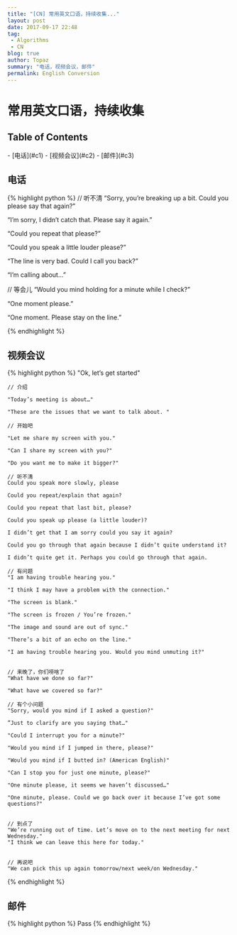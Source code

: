 ```yaml
---
title: "[CN] 常用英文口语，持续收集..."
layout: post
date: 2017-09-17 22:48
tag:
 - Algorithms
 - CN
blog: true
author: Topaz
summary: "电话，视频会议，邮件"
permalink: English Conversion
---
```

<h1 class="title"> 常用英文口语，持续收集 </h1>

<h2> Table of Contents </h2>
- [电话](#c1)
- [视频会议](#c2)
- [邮件](#c3)



<h2 id="c1"> 电话 </h2>

{% highlight python %}
// 听不清
“Sorry, you’re breaking up a bit.  Could you please say that again?”

“I’m sorry, I didn’t catch that.  Please say it again.”

“Could you repeat that please?”

“Could you speak a little louder please?”

“The line is very bad.  Could I call you back?”

“I’m calling about…”   


// 等会儿
“Would you mind holding for a minute while I check?”

“One moment please.”

“One moment.  Please stay on the line.”

{% endhighlight %}

<h2 id="c2"> 视频会议 </h2>

{% highlight python %}
    "Ok, let’s get started"

    // 介绍

    "Today’s meeting is about…"

    "These are the issues that we want to talk about. "

    // 开始吧

    "Let me share my screen with you."

    "Can I share my screen with you?"

    "Do you want me to make it bigger?"

    // 听不清
    Could you speak more slowly, please

    Could you repeat/explain that again?

    Could you repeat that last bit, please?

    Could you speak up please (a little louder)?

    I didn’t get that I am sorry could you say it again?

    Could you go through that again because I didn’t quite understand it?

    I didn’t quite get it. Perhaps you could go through that again.

    // 有问题
    "I am having trouble hearing you."

    "I think I may have a problem with the connection."

    "The screen is blank."

    "The screen is frozen / You’re frozen."

    "The image and sound are out of sync."

    "There’s a bit of an echo on the line."

    "I am having trouble hearing you. Would you mind unmuting it?"


    // 来晚了，你们唠啥了
    "What have we done so far?"

    "What have we covered so far?"

    // 有个小问题
    "Sorry, would you mind if I asked a question?"

    ”Just to clarify are you saying that…"

    "Could I interrupt you for a minute?"

    "Would you mind if I jumped in there, please?"

    "Would you mind if I butted in? (American English)"

    "Can I stop you for just one minute, please?"

    "One minute please, it seems we haven’t discussed…"

    "One minute, please. Could we go back over it because I’ve got some questions?"


    // 到点了
    "We’re running out of time. Let’s move on to the next meeting for next Wednesday."
    "I think we can leave this here for today."


    // 再说吧
    "We can pick this up again tomorrow/next week/on Wednesday."




{% endhighlight %}


<h2 id="c3"> 邮件 </h2>
{% highlight python %}
    Pass
{% endhighlight %}
